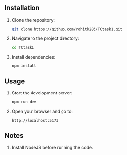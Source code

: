 ## Installation

1. Clone the repository:

    ```sh
    git clone https://github.com/rohitk285/TCtask1.git
    ```

2. Navigate to the project directory:

    ```sh
    cd TCtask1
    ```

3. Install dependencies:

    ```sh
    npm install
    ```

## Usage

1. Start the development server:

    ```sh
    npm run dev
    ```

2. Open your browser and go to:

    ```
    http://localhost:5173
    ```

## Notes

1. Install NodeJS before running the code.
